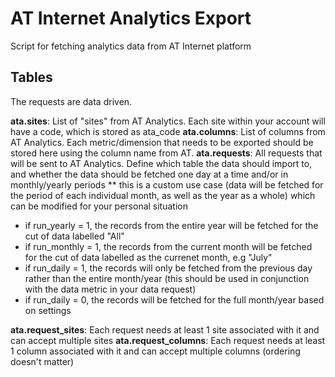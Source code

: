 # AT Internet Analytics Export 

Script for fetching analytics data from AT Internet platform


## Tables
The requests are data driven.

**ata.sites**: List of "sites" from AT Analytics.  Each site within your account will have a code, which is stored as ata_code
**ata.columns**: List of columns from AT Analytics. Each metric/dimension that needs to be exported should be stored here using the column name from AT.
**ata.requests**: All requests that will be sent to AT Analytics.  Define which table the data should import to, and whether the data should be fetched one day at a time and/or in monthly/yearly periods
** this is a custom use case (data will be fetched for the period of each individual month, as well as the year as a whole) which can be modified for your personal situation
* if run_yearly = 1, the records from the entire year will be fetched for the cut of data labelled "All"
* if run_monthly = 1, the records from the current month will be fetched for the cut of data labelled as the currenet month, e.g "July"
* if run_daily = 1, the records will only be fetched from the previous day rather than the entire month/year (this should be used in conjunction with the data metric in your data request)
* if run_daily = 0, the records will be fetched for the full month/year based on settings

**ata.request_sites**: Each request needs at least 1 site associated with it and can accept multiple sites
**ata.request_columns**: Each request needs at least 1 column associated with it and can accept multiple columns (ordering doesn't matter)
